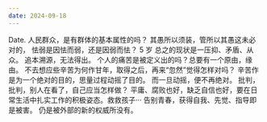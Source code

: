 ```yaml
---
date: 2024-09-18
---
```


Date.
人民群众，是有群体的基本属性的吗？
其愚所以须装，管所以其愚这未必对的，
怯弱是因怯而弱，还是因弱而怯？
5 岁
总之的现状是一压抑、矛盾、从众。
追本溯源，无法得出。
个人的痛苦是被定义出的吗？总要有一个原由，缘由。
不去想应些辛苦为何作甘年，取得之后，再来“忽然”觉得怎样对吗？
辛苦作是为一个绝对的目的，思量过程动摇了目的。
而一旦动摇，便不再绝对。
批判，批判，别人在看了，自己应当怎样做？
平庸、腐败也好，缺乏自信也好，要在日常生活中扎实工作的积极姿态。救救孩子···
告别青春，获得自我、先觉、指导即是被害。
仍是被外部的新的权威所没有。
